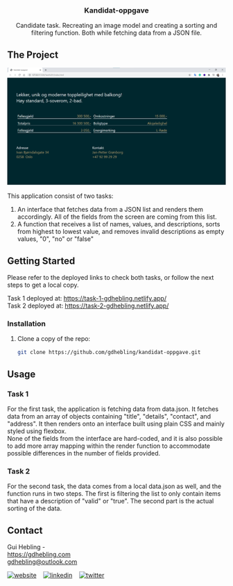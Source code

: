 <p align="center">

  <h3 align="center">Kandidat-oppgave</h3>

  <p align="center">
    Candidate task. Recreating an image model and creating a sorting and filtering function. Both while fetching data from a JSON file.
    <br />
  </p>
</p>

## The Project

<a href="https://task-1-gdhebling.netlify.app/" alt="Website Screenshot">![Task 1 Screenshot](assets/task-1-screenshot.png)</a>

This application consist of two tasks:

1. An interface that fetches data from a JSON list and renders them accordingly. All of the fields from the screen are coming from this list.
2. A function that receives a list of names, values, and descriptions, sorts from highest to lowest value, and removes invalid descriptions as empty values, "0", "no" or "false"

## Getting Started

Please refer to the deployed links to check both tasks, or follow the next steps to get a local copy.

Task 1 deployed at: https://task-1-gdhebling.netlify.app/  
Task 2 deployed at: https://task-2-gdhebling.netlify.app/

### Installation

1. Clone a copy of the repo:

   ```sh
   git clone https://github.com/gdhebling/kandidat-oppgave.git
   ```

## Usage

### Task 1

For the first task, the application is fetching data from data.json. It fetches data from an array of objects containing "title", "details", "contact", and "address". It then renders onto an interface built using plain CSS and mainly styled using flexbox.  
None of the fields from the interface are hard-coded, and it is also possible to add more array mapping within the render function to accommodate possible differences in the number of fields provided.

### Task 2

For the second task, the data comes from a local data.json as well, and the function runs in two steps. The first is filtering the list to only contain items that have a description of "valid" or "true". The second part is the actual sorting of the data.

## Contact

Gui Hebling -  
https://gdhebling.com  
gdhebling@outlook.com

<p align="left">
<a href="https://gdhebling.com"><img alt="website" width="26px" src="https://www.flaticon.com/svg/static/icons/svg/1828/1828555.svg" /></a>
&nbsp;&nbsp;
<a href="https://www.linkedin.com/in/gdhebling/"><img alt="linkedin" width="26px" src="https://image.flaticon.com/icons/svg/1383/1383262.svg" /></a>
&nbsp;&nbsp;
<a href="https://twitter.com/gdhebling"><img alt="twitter" width="26px" src="https://image.flaticon.com/icons/svg/1383/1383265.svg" /></a>
</p>

